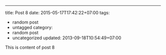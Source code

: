 ---
title: Post 8
date: 2015-05-17T17:42:22+07:00
tags:
  - random post
  - untagged
category:
  - random post
  - uncategorized
updated: 2013-09-18T10:54:49+07:00

This is content of post 8